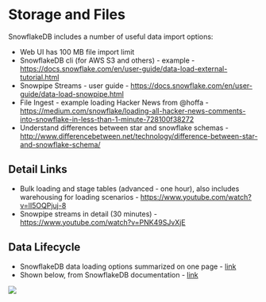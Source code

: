# Storage and Files

SnowflakeDB includes a number of useful data import options:   
- Web UI has 100 MB file import limit
- SnowflakeDB cli (for AWS S3 and others) - example - https://docs.snowflake.com/en/user-guide/data-load-external-tutorial.html
- Snowpipe Streams - user guide - https://docs.snowflake.com/en/user-guide/data-load-snowpipe.html
- File Ingest - example loading Hacker News from @hoffa - https://medium.com/snowflake/loading-all-hacker-news-comments-into-snowflake-in-less-than-1-minute-728100f38272
- Understand differences between star and snowflake schemas - http://www.differencebetween.net/technology/difference-between-star-and-snowflake-schema/

## Detail Links

- Bulk loading and stage tables (advanced - one hour), also includes warehousing for loading scenarios - https://www.youtube.com/watch?v=lI5OQPjuj-8
- Snowpipe streams in detail (30 minutes) - https://www.youtube.com/watch?v=PNK49SJvXjE

## Data Lifecycle

- SnowflakeDB data loading options summarized on one page - [link](https://docs.snowflake.com/en/user-guide/data-load-overview.html)
- Shown below, from SnowflakeDB documentation - [link](https://docs.snowflake.com/en/user-guide/data-lifecycle.html)

<img src="https://github.com/lynnlangit/learn-snowflakedb/blob/main/images/lifecycle.png">
